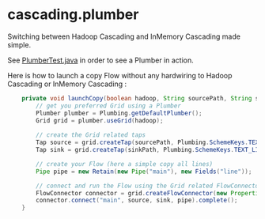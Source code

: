 cascading.plumber
=================

Switching between Hadoop Cascading and InMemory Cascading made simple.

See [PlumberTest.java](https://github.com/BertrandDechoux/cascading.plumber/blob/master/src/test/java/cascading/plumber/PlumberTest.java) in order to see a Plumber in action.

Here is how to launch a copy Flow without any hardwiring to Hadoop Cascading or InMemory Cascading :
```java
	private void launchCopy(boolean hadoop, String sourcePath, String sinkPath) {
		// get you preferred Grid using a Plumber
		Plumber plumber = Plumbing.getDefaultPlumber();
		Grid grid = plumber.useGrid(hadoop);
		
		// create the Grid related taps
		Tap source = grid.createTap(sourcePath, Plumbing.SchemeKeys.TEXT_LINE);
		Tap sink = grid.createTap(sinkPath, Plumbing.SchemeKeys.TEXT_LINE);

		// create your Flow (here a simple copy all lines)
		Pipe pipe = new Retain(new Pipe("main"), new Fields("line"));

		// connect and run the Flow using the Grid related FlowConnector
		FlowConnector connector = grid.createFlowConnector(new Properties());
		connector.connect("main", source, sink, pipe).complete();
	}
```